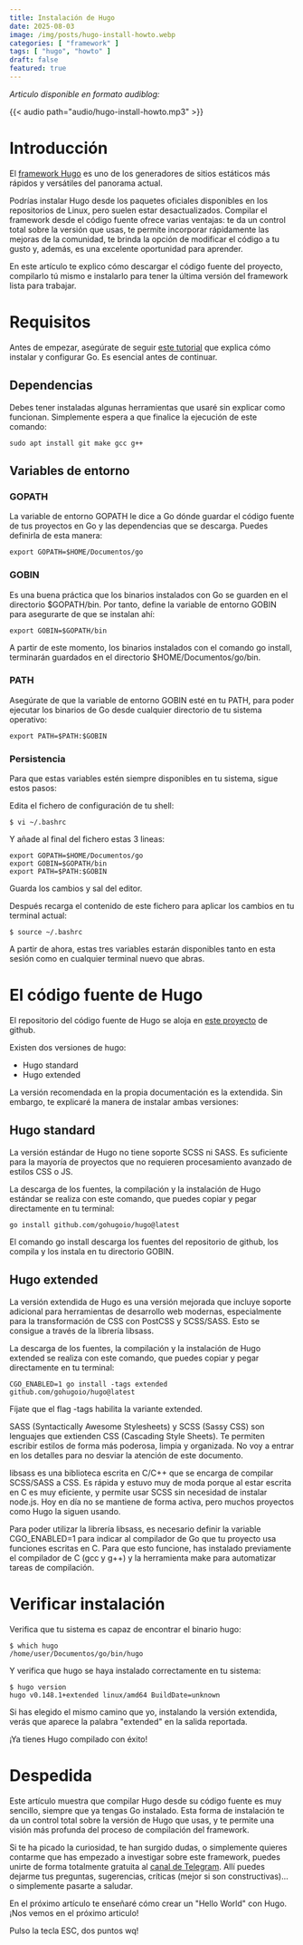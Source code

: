 ```yaml
---
title: Instalación de Hugo
date: 2025-08-03
image: /img/posts/hugo-install-howto.webp
categories: [ "framework" ]
tags: [ "hugo", "howto" ]
draft: false
featured: true
---
```


*Articulo disponible en formato audiblog:*

{{< audio path="audio/hugo-install-howto.mp3" >}}

# Introducción

El [framework Hugo](/post/2025/framework-hugo) es uno de los generadores de sitios estáticos más rápidos y versátiles del panorama actual.

Podrías instalar Hugo desde los paquetes oficiales disponibles en los repositorios de Linux, pero suelen estar desactualizados. Compilar el framework desde el código fuente ofrece varias ventajas: te da un control total sobre la versión que usas, te permite incorporar rápidamente las mejoras de la comunidad, te brinda la opción de modificar el código a tu gusto y, además, es una excelente oportunidad para aprender.

En este artículo te explico cómo descargar el código fuente del proyecto, compilarlo tú mismo e instalarlo para tener la última versión del framework lista para trabajar.

# Requisitos

Antes de empezar, asegúrate de seguir [este tutorial](/post/2025/golang-install-howto) que explica cómo instalar y configurar Go. Es esencial antes de continuar.

## Dependencias

Debes tener instaladas algunas herramientas que usaré sin explicar como funcionan. Simplemente espera a que finalice la ejecución de este comando:

```
sudo apt install git make gcc g++
```

## Variables de entorno

### GOPATH

La variable de entorno GOPATH le dice a Go dónde guardar el código fuente de tus proyectos en Go y las dependencias que se descarga. Puedes definirla de esta manera:

```
export GOPATH=$HOME/Documentos/go
```

### GOBIN

Es una buena práctica que los binarios instalados con Go se guarden en el directorio $GOPATH/bin. Por tanto, define la variable de entorno GOBIN para asegurarte de que se instalan ahí:

```
export GOBIN=$GOPATH/bin
```

A partir de este momento, los binarios instalados con el comando go install, terminarán guardados en el directorio $HOME/Documentos/go/bin.

### PATH

Asegúrate de que la variable de entorno GOBIN esté en tu PATH, para poder ejecutar los binarios de Go desde cualquier directorio de tu sistema operativo:

```
export PATH=$PATH:$GOBIN
```

### Persistencia

Para que estas variables estén siempre disponibles en tu sistema, sigue estos pasos:

Edita el fichero de configuración de tu shell:

```
$ vi ~/.bashrc
```

Y añade al final del fichero estas 3 lineas:

```
export GOPATH=$HOME/Documentos/go
export GOBIN=$GOPATH/bin
export PATH=$PATH:$GOBIN
```

Guarda los cambios y sal del editor.

Después recarga el contenido de este fichero para aplicar los cambios en tu terminal actual:

```
$ source ~/.bashrc
```

A partir de ahora, estas tres variables estarán disponibles tanto en esta sesión como en cualquier terminal nuevo que abras.

# El código fuente de Hugo

El repositorio del código fuente de Hugo se aloja en [este proyecto](https://github.com/gohugoio/hugo) de github.

Existen dos versiones de hugo:

- Hugo standard
- Hugo extended

La versión recomendada en la propia documentación es la extendida. Sin embargo, te explicaré la manera de instalar ambas versiones:

## Hugo standard

La versión estándar de Hugo no tiene soporte SCSS ni SASS. Es suficiente para la mayoría de proyectos que no requieren procesamiento avanzado de estilos CSS o JS.

La descarga de los fuentes, la compilación y la instalación de Hugo estándar se realiza con este comando, que puedes copiar y pegar directamente en tu terminal:

```
go install github.com/gohugoio/hugo@latest
```

El comando go install descarga los fuentes del repositorio de github, los compila y los instala en tu directorio GOBIN.

## Hugo extended

La versión extendida de Hugo es una versión mejorada que incluye soporte adicional para herramientas de desarrollo web modernas, especialmente para la transformación de CSS con PostCSS y SCSS/SASS. Esto se consigue a través de la librería libsass.

La descarga de los fuentes, la compilación y la instalación de Hugo extended se realiza con este comando, que puedes copiar y pegar directamente en tu terminal:

```
CGO_ENABLED=1 go install -tags extended github.com/gohugoio/hugo@latest
```

Fíjate que el flag -tags habilita la variante extended.

SASS (Syntactically Awesome Stylesheets) y SCSS (Sassy CSS) son lenguajes que extienden CSS (Cascading Style Sheets). Te permiten escribir estilos de forma más poderosa, limpia y organizada. No voy a entrar en los detalles para no desviar la atención de este documento.

libsass es una biblioteca escrita en C/C++ que se encarga de compilar SCSS/SASS a CSS. Es rápida y estuvo muy de moda porque al estar escrita en C es muy eficiente, y permite usar SCSS sin necesidad de instalar node.js. Hoy en día no se mantiene de forma activa, pero muchos proyectos como Hugo la siguen usando.

Para poder utilizar la librería libsass, es necesario definir la variable CGO_ENABLED=1 para indicar al compilador de Go que tu proyecto usa funciones escritas en C. Para que esto funcione, has instalado previamente el compilador de C (gcc y g++) y la herramienta make para automatizar tareas de compilación.

# Verificar instalación

Verifica que tu sistema es capaz de encontrar el binario hugo:

```
$ which hugo
/home/user/Documentos/go/bin/hugo
```

Y verifica que hugo se haya instalado correctamente en tu sistema:

```
$ hugo version
hugo v0.148.1+extended linux/amd64 BuildDate=unknown
```

Si has elegido el mismo camino que yo, instalando la versión extendida, verás que aparece la palabra "extended" en la salida reportada.

¡Ya tienes Hugo compilado con éxito!

# Despedida

Este artículo muestra que compilar Hugo desde su código fuente es muy sencillo, siempre que ya tengas Go instalado. Esta forma de instalación te da un control total sobre la versión de Hugo que usas, y te permite una visión más profunda del proceso de compilación del framework.

Si te ha picado la curiosidad, te han surgido dudas, o simplemente quieres contarme que has empezado a investigar sobre este framework, puedes unirte de forma totalmente gratuita al [canal de Telegram](https://t.me/lateclaescape). Allí puedes dejarme tus preguntas, sugerencias, críticas (mejor si son constructivas)... o simplemente pasarte a saludar.

En el próximo artículo te enseñaré cómo crear un "Hello World" con Hugo. ¡Nos vemos en el próximo articulo!

Pulso la tecla ESC, dos puntos wq!
